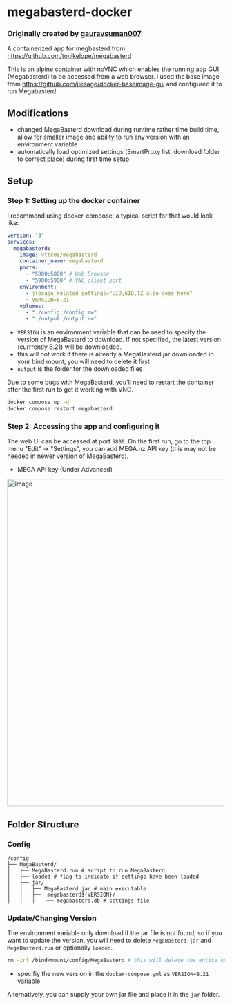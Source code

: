 # megabasterd-docker

### Originally created by [gauravsuman007](https://github.com/gauravsuman007/megabasterd-docker)

A containerized app for megbasterd from https://github.com/tonikelope/megabasterd

This is an alpine container with noVNC which enables the running app GUI (Megabasterd) to be accessed from a web browser. I used the base image from https://github.com/jlesage/docker-baseimage-gui and configured it to run Megabasterd.

## Modifications
- changed MegaBasterd download during runtime rather time build time, allow for smaller image and ability to run any version with an environment variable
- automatically load optimized settings (SmartProxy list, download folder to correct place) during first time setup

## Setup
### Step 1: Setting up the docker container
I recommend using docker-compose, a typical script for that would look like:
``` yaml
version: '3'
services:
  megabasterd:
    image: vttc08/megabasterd
    container_name: megabasterd
    ports:
      - "5800:5800" # Web Browser
      - "5900:5900" # VNC client port
    environment:
      - jlesage_related_settings="UID,GID,TZ also goes here"
      - VERSION=8.21
    volumes:
      - "./config:/config:rw"
      - "./output:/output:rw"
```
- `VERSION` is an environment variable that can be used to specify the version of MegaBasterd to download. If not specified, the latest version (currrently 8.21) will be downloaded.
- this will not work if there is already a MegaBasterd.jar downloaded in your bind mount, you will need to delete it first
- `output` is the folder for the downloaded files

Due to some bugs with MegaBasterd, you'll need to restart the container after the first run to get it working with VNC.
```bash
docker compose up -d
docker compose restart megabasterd
```

### Step 2: Accessing the app and configuring it
The web UI can be accessed at port `5800`.
On the first run, go to the top menu "Edit" -> "Settings", you can add MEGA.nz API key (this may not be needed in newer version of MegaBasterd).

- MEGA API key (Under Advanced)

<img width="758" alt="image" src="https://user-images.githubusercontent.com/16671262/191016225-c36cb218-9b70-4e5d-afb8-fafd707fa239.png">


## Folder Structure
### Config
```
/config
├── MegaBasterd/
│   ├── MegaBasterd.run # script to run MegaBasterd
│   ├── loaded # flag to indicate if settings have been loaded
│   ├── jar/
│   │   ├── MegaBasterd.jar # main executable
│   │   ├── .megabasterd${VERSION}/
│   │   │   ├── megabasterd.db # settings file
```
### Update/Changing Version
The environment variable only download if the jar file is not found, so if you want to update the version, you will need to delete `MegaBasterd.jar` and `MegaBasterd.run` or optionally `loaded`.
```bash
rm -irf /bind/mount/config/MegaBasterd # this will delete the entire app folder and settings
```
- specifiy the new version in the `docker-compose.yml` as `VERSION=8.21` variable

Alternatively, you can supply your own jar file and place it in the `jar` folder.